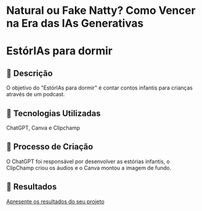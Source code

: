# Natural ou Fake Natty? Como Vencer na Era das IAs Generativas

# EstórIAs para dormir 

## 📒 Descrição
O objetivo do "EstórIAs para dormir" é contar contos infantis para crianças através de um podcast.

## 🤖 Tecnologias Utilizadas
ChatGPT, Canva e Clipchamp

## 🧐 Processo de Criação
O ChatGPT foi responsável por desenvolver as estórias infantis, o ClipChamp criou os áudios e o Canva montou a imagem de fundo.

## 🚀 Resultados
[Apresente os resultados do seu projeto](https://youtu.be/rL_qQ9WEsj0)
